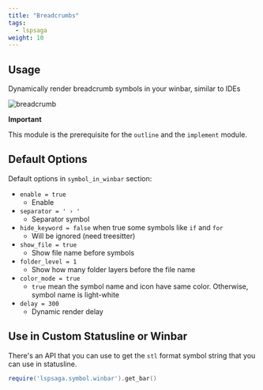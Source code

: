```yaml
---
title: "Breadcrumbs"
tags:
  - lspsaga
weight: 10
---
```


## Usage

Dynamically render breadcrumb symbols in your winbar, similar to IDEs

![breadcrumb](https://github.com/nvimdev/lspsaga.nvim/assets/41671631/2541c09d-9b5b-4b14-9e4b-d66095e07ba0)

**Important**

This module is the prerequisite for the `outline` and the `implement` module.

## Default Options

Default options in `symbol_in_winbar` section:

- `enable = true`
  - Enable
- `separator = ' › '`
  - Separator symbol
- `hide_keyword = false` when true some symbols like `if` and `for`
  - Will be ignored (need treesitter)
- `show_file = true`
  - Show file name before symbols
- `folder_level = 1`
  - Show how many folder layers before the file name
- `color_mode = true`
  - `true` mean the symbol name and icon have same color. Otherwise, symbol name is light-white
- `delay = 300` 
  - Dynamic render delay

## Use in Custom Statusline or Winbar

There's an API that you can use to get the `stl` format symbol string that you can use in statusline.

```lua
require('lspsaga.symbol.winbar').get_bar()
```
